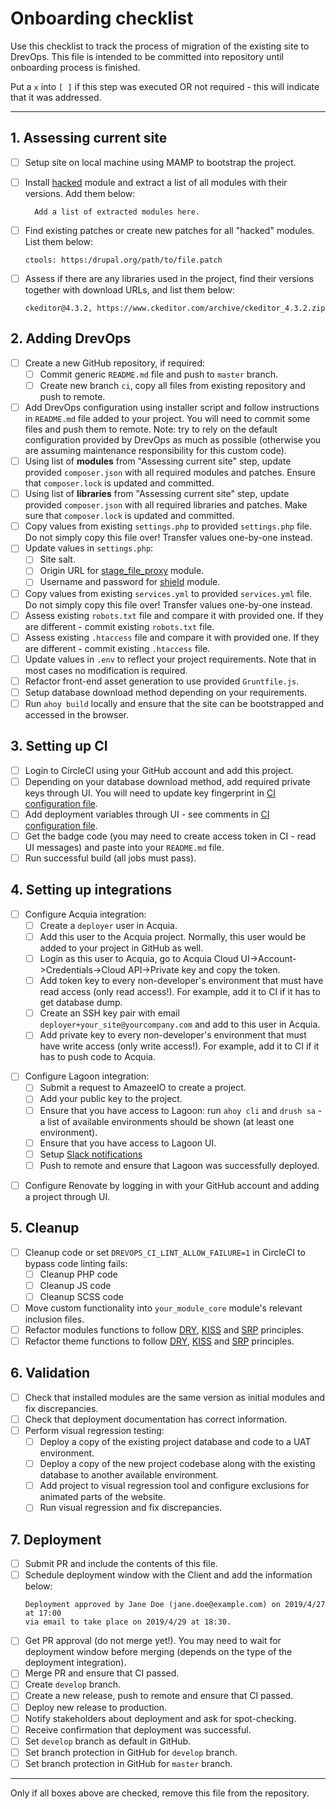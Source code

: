 Onboarding checklist
====================

Use this checklist to track the process of migration of the existing site
to DrevOps. This file is intended to be committed into repository until
onboarding process is finished.

Put a `x` into `[ ]` if this step was executed OR not required - this will
indicate that it was addressed.

--------------------------------------------------------------------------------

## 1. Assessing current site

- [ ] Setup site on local machine using MAMP to bootstrap the project.
- [ ] Install [hacked](https://www.drupal.org/project/hacked) module and extract
  a list of all modules with their versions. Add them below:
  ```
    Add a list of extracted modules here.
  ```

- [ ] Find existing patches or create new patches for all "hacked" modules. List
  them below:
  ```
  ctools: https:/drupal.org/path/to/file.patch
  ```
- [ ] Assess if there are any libraries used in the project, find their
  versions together with download URLs, and list them below:
  ```
  ckeditor@4.3.2, https://www.ckeditor.com/archive/ckeditor_4.3.2.zip
  ```

## 2. Adding DrevOps

- [ ] Create a new GitHub repository, if required:
  - [ ] Commit generic `README.md` file and push to `master` branch.
  - [ ] Create new branch `ci`, copy all files from existing repository and
    push to remote.
- [ ] Add DrevOps configuration using installer script and follow
  instructions in `README.md` file added to your project. You will need to
  commit some files and push them to remote. Note: try to rely on the
  default configuration provided by DrevOps as much as possible
  (otherwise you are assuming maintenance responsibility for this custom
  code).
- [ ] Using list of **modules** from "Assessing current site" step, update
  provided `composer.json` with all required modules and patches. Ensure that
  `composer.lock` is updated and committed.
- [ ] Using list of **libraries** from "Assessing current site" step, update
  provided `composer.json` with all required libraries and patches. Make
  sure that `composer.lock` is updated and committed.
- [ ] Copy values from existing `settings.php` to provided `settings.php` file.
  Do not simply copy this file over! Transfer values one-by-one instead.
- [ ] Update values in `settings.php`:
  - [ ] Site salt.
  - [ ] Origin URL for [stage_file_proxy](https://www.drupal.org/project/stage_file_proxy)
    module.
  - [ ] Username and password for [shield](https://www.drupal.org/project/shield) module.
- [ ] Copy values from existing `services.yml` to provided `services.yml` file.
  Do not simply copy this file over! Transfer values one-by-one instead.
- [ ] Assess existing `robots.txt` file and compare it with provided one. If
  they are different - commit existing `robots.txt` file.
- [ ] Assess existing `.htaccess` file and compare it with provided one. If
  they are different - commit existing `.htaccess` file.
- [ ] Update values in `.env` to reflect your project requirements. Note that
  in most cases no modification is required.
- [ ] Refactor front-end asset generation to use provided `Gruntfile.js`.
- [ ] Setup database download method depending on your requirements.
- [ ] Run `ahoy build` locally and ensure that the site can be bootstrapped
  and accessed in the browser.

## 3. Setting up CI

- [ ] Login to CircleCI using your GitHub account and add this project.
- [ ] Depending on your database download method, add required private keys
  through UI. You will need to update key fingerprint in
  [CI configuration file](.circleci/config.yml).
- [ ] Add deployment variables through UI - see comments in
  [CI configuration file](.circleci/config.yml).
- [ ] Get the badge code (you may need to create access token in CI - read UI
  messages) and paste into your `README.md` file.
- [ ] Run successful build (all jobs must pass).

## 4. Setting up integrations

[//]: # (#;< ACQUIA)

- [ ] Configure Acquia integration:
  - [ ] Create a `deployer` user in Acquia.
  - [ ] Add this user to the Acquia project. Normally, this user would be
    added to your project in GitHub as well.
  - [ ] Login as this user to Acquia, go to
    Acquia Cloud UI->Account->Credentials->Cloud API->Private key and
    copy the token.
  - [ ] Add token key to every non-developer's environment that must have
    read access (only read access!). For example, add it to CI if
    it has to get database dump.
  - [ ] Create an SSH key pair with email `deployer+your_site@yourcompany.com`
    and add to this user in Acquia.
  - [ ] Add private key to every non-developer's environment that must have
    write access (only write access!). For example, add it to CI if
    it has to push code to Acquia.

[//]: # (#;> ACQUIA)

[//]: # (#;< LAGOON)

- [ ] Configure Lagoon integration:
  - [ ] Submit a request to AmazeeIO to create a project.
  - [ ] Add your public key to the project.
  - [ ] Ensure that you have access to Lagoon: run `ahoy cli` and `drush sa` -
    a list of available environments should be shown (at least one
    environment).
  - [ ] Ensure that you have access to Lagoon UI.
  - [ ]
    Setup [Slack notifications](https://docs.lagoon.sh/administering-lagoon/graphql-queries/#adding-notifications-to-the-project)
  - [ ] Push to remote and ensure that Lagoon was successfully deployed.

[//]: # (#;> LAGOON)

[//]: # (#;< RENOVATEBOT)

- [ ] Configure Renovate by logging in with your GitHub account and
  adding a project through UI.

[//]: # (#;> RENOVATEBOT)

## 5. Cleanup

- [ ] Cleanup code or set `DREVOPS_CI_LINT_ALLOW_FAILURE=1` in CircleCI to
      bypass code linting fails:
  - [ ] Cleanup PHP code
  - [ ] Cleanup JS code
  - [ ] Cleanup SCSS code
- [ ] Move custom functionality into `your_module_core` module's relevant
  inclusion files.
- [ ] Refactor modules functions to follow
  [DRY](https://en.wikipedia.org/wiki/Don%27t_repeat_yourself),
  [KISS](https://en.wikipedia.org/wiki/KISS_principle) and
  [SRP](https://en.wikipedia.org/wiki/Single_responsibility_principle)
  principles.
- [ ] Refactor theme functions to follow
  [DRY](https://en.wikipedia.org/wiki/Don%27t_repeat_yourself),
  [KISS](https://en.wikipedia.org/wiki/KISS_principle) and
  [SRP](https://en.wikipedia.org/wiki/Single_responsibility_principle)
  principles.

## 6. Validation

- [ ] Check that installed modules are the same version as initial modules and
  fix discrepancies.
- [ ] Check that deployment documentation has correct information.
- [ ] Perform visual regression testing:
  - [ ] Deploy a copy of the existing project database and code to a UAT
    environment.
  - [ ] Deploy a copy of the new project codebase along with the existing
    database to another available environment.
  - [ ] Add project to visual regression tool and configure exclusions for
    animated parts of the website.
  - [ ] Run visual regression and fix discrepancies.

## 7. Deployment

- [ ] Submit PR and include the contents of this file.
- [ ] Schedule deployment window with the Client and add the information below:
  ```
  Deployment approved by Jane Doe (jane.doe@example.com) on 2019/4/27 at 17:00
  via email to take place on 2019/4/29 at 18:30.
  ```
- [ ] Get PR approval (do not merge yet!). You may need to wait for deployment
  window before merging (depends on the type of the deployment integration).
- [ ] Merge PR and ensure that CI passed.
- [ ] Create `develop` branch.
- [ ] Create a new release, push to remote and ensure that CI passed.
- [ ] Deploy new release to production.
- [ ] Notify stakeholders about deployment and ask for spot-checking.
- [ ] Receive confirmation that deployment was successful.
- [ ] Set `develop` branch as default in GitHub.
- [ ] Set branch protection in GitHub for `develop` branch.
- [ ] Set branch protection in GitHub for `master` branch.

--------------------------------------------------------------------------------

Only if all boxes above are checked, remove this file from the repository.


